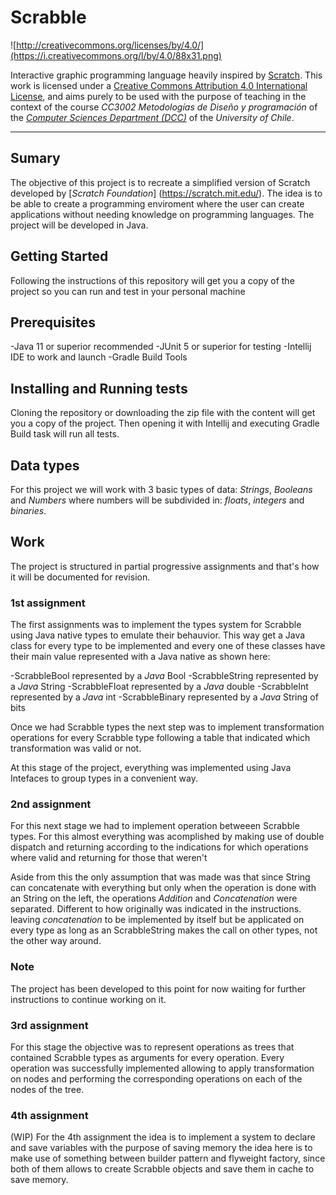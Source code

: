# Scrabble

![http://creativecommons.org/licenses/by/4.0/](https://i.creativecommons.org/l/by/4.0/88x31.png)

Interactive graphic programming language heavily inspired by 
[Scratch](https://scratch.mit.edu).
This work is licensed under a
[Creative Commons Attribution 4.0 International License](http://creativecommons.org/licenses/by/4.0/), 
and aims purely to be used with the purpose of teaching in the context of the course 
_CC3002 Metodologías de Diseño y programación_ of the 
[_Computer Sciences Department (DCC)_](https://www.dcc.uchile.cl) of the 
_University of Chile_.

---

## Sumary
	
The objective of this project is to recreate a simplified version of Scratch developed by 
[_Scratch Foundation_] (https://scratch.mit.edu/). The idea is to be able to create a programming enviroment where
the user can create applications without needing knowledge on programming languages. The project will be developed in Java.

## Getting Started

Following the instructions of this repository will get you a copy of the project so you can 
run and test in your personal machine

## Prerequisites

-Java 11 or superior recommended
-JUnit 5 or superior for testing
-Intellij IDE to work and launch
-Gradle Build Tools

## Installing and Running tests
Cloning the repository or downloading the zip file with the content will get you a copy of the project.
Then opening it with Intellij and executing Gradle Build task will run all tests.

## Data types

For this project we will work with 3 basic types of data: _Strings_, _Booleans_ and _Numbers_
where numbers will be subdivided in: _floats_, _integers_ and _binaries_.

## Work

The project is structured in partial progressive assignments and that's how it will be documented for revision.

### 1st assignment

The first assignments was to implement the types system for Scrabble using Java native types to emulate their behauvior.
This way get a Java class for every type to be implemented and every one of these classes have their main value 
represented with a Java native as shown here:

-ScrabbleBool represented by a _Java_ Bool
-ScrabbleString represented by a _Java_ String
-ScrabbleFloat represented by a _Java_ double
-ScrabbleInt represented by a _Java_ int
-ScrabbleBinary represented by a _Java_ String of bits

Once we had Scrabble types the next step was to implement transformation operations for every Scrabble type following
a table that indicated which transformation was valid or not.

At this stage of the project, everything was implemented using Java Intefaces to group types in a convenient way.

### 2nd assignment  
For this next stage we had to implement operation betweeen Scrabble types. For this almost everything was acomplished
by making use of double dispatch and returning according to the indications for which operations where valid and returning
<null> for those that weren't

Aside from this the only assumption that was made was that since String can concatenate with everything but only when the operation
is done with an String on the left, the operations _Addition_ and _Concatenation_ were separated. Different to 
how originally was indicated in the instructions. leaving _concatenation_ to be implemented by itself but be applicated on
every type as long as an ScrabbleString makes the call on other types, not the other way around.

### Note

The project has been developed to this point for now waiting for further instructions to continue working on it. 

### 3rd assignment
For this stage the objective was to represent operations as trees that contained Scrabble types as arguments for every operation.
Every operation was successfully implemented allowing to apply transformation on nodes and performing the corresponding operations
on each of the nodes of the tree.

### 4th assignment
(WIP)
For the 4th assignment the idea is to implement a system to declare and save variables with the purpose of saving memory
the idea here is to make use of something between builder pattern and flyweight factory, since both of them allows to create
Scrabble objects and save them in cache to save memory.